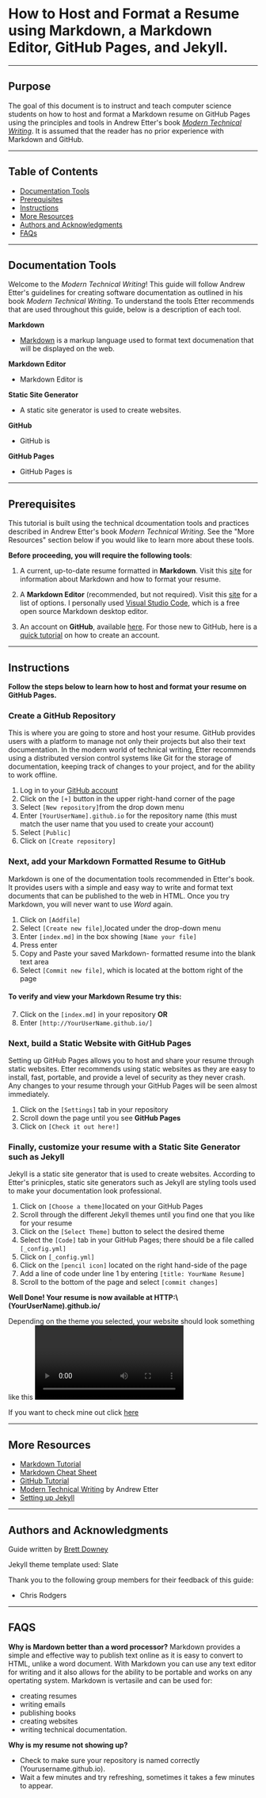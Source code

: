 # **How to Host and Format a Resume using Markdown, a Markdown Editor, GitHub Pages, and Jekyll.**
---

## **Purpose**  
The goal of this document is to instruct and teach computer science students on how to host and format a Markdown resume on GitHub Pages using the principles and tools in Andrew Etter's book [*Modern Technical Writing*](https://www.amazon.ca/Modern-Technical-Writing-Introduction-Documentation-ebook/dp/B01A2QL9SS). It is assumed that the reader has no prior experience with Markdown and GitHub. 

---
## **Table of Contents**
- [Documentation Tools](#documentation-tools)
- [Prerequisites](#prerequisites)
- [Instructions](#instructions)
- [More Resources](#more-resources)
- [Authors and Acknowledgments](authors-and-acknowledgments)
- [FAQs](faqs)
---
## **Documentation Tools**
Welcome to the *Modern Technical Writing*! This guide will follow Andrew Etter's guidelines for creating software documentation as outlined in his book *Modern Technical Writing*. To understand the tools Etter recommends that are used throughout this guide, below is a description of each tool.   
 
 **Markdown**

 - [Markdown](https://www.markdownguide.org/getting-started/) is a markup language used to format text documenation that will be displayed on the web. 
 
 **Markdown Editor**

 - Markdown Editor is 

 **Static Site Generator**

 - A static site generator is used to create websites.  

 **GitHub**

 - GitHub is  

 **GitHub Pages**

 - GitHub Pages is 


 ---

## **Prerequisites**

This tutorial is built using the technical dcoumentation tools and practices described in Andrew Etter's book *Modern Technical Writing*. See the "More Resources" section below if you would like to learn more about these tools. 

 **Before proceeding, you will require the following tools**:
1. A current, up-to-date resume formatted in **Markdown**. Visit this [site](https://www.markdownguide.org/getting-started/) for information about Markdown and how to format your resume.  
    
2.  A **Markdown Editor** (recommended, but not required). Visit this [site](https://www.oberlo.ca/blog/markdown-editors) for a list of options. I personally used [Visual Studio Code](https://code.visualstudio.com/), which is a free open source Markdown desktop editor. 

3. An account on **GitHub**, available [here](https://github.com/login?return_to=https%3A%2F%2Fgithub.com%2Fnew). For those new to GitHub, here is a [quick tutorial](https://www.wikihow.com/Create-an-Account-on-GitHub) on how to create an account.
 
---

## Instructions

**Follow the steps below to learn how to host and format your resume on GitHub Pages.**

### Create a GitHub Repository
This is where you are going to store and host your resume. GitHub provides users with a platform to manage not only their projects but also their text documentation. In the modern world of technical writing, Etter recommends using a distributed version control systems like Git for the storage of documentation, keeping track of changes to your project, and for the ability to work offline. 
1. Log in to your [GitHub account](https://github.com/login)
2. Click on the `[+]` button in the upper right-hand corner of the page 
3. Select `[New repository]`from the drop down menu
4. Enter `[YourUserName].github.io` for the repository name (this must match the user name that you used to create your account)
5. Select `[Public]`
6. Click on `[Create repository]`

### Next, add your Markdown Formatted Resume to GitHub
Markdown is one of the documentation tools recommended in Etter's book. It provides users with a simple and easy way to write and format text documents that can be published to the web in HTML. Once you try Markdown, you will never want to use *Word* again. 
1. Click on `[Addfile]`
2. Select `[Create new file]`,located under the drop-down menu
3. Enter `[index.md]` in the box showing `[Name your file]`
4. Press enter
5. Copy and Paste your saved Markdown- formatted resume into the blank text area
6. Select `[Commit new file]`, which is located at the bottom right of the page
#### To verify and view your Markdown Resume try this:
7. Click on the `[index.md]` in your repository **OR**
8. Enter `[http://YourUserName.github.io/]`

### Next, build a Static Website with GitHub Pages
Setting up GitHub Pages allows you to  host and share your resume through static websites. Etter recommends using static websites as they are easy to install, fast, portable, and provide a level of security as they never crash. Any changes to your resume through your GitHub Pages will be seen almost immediately.  
1. Click on the `[Settings]` tab in your repository
2. Scroll down the page until you see **GitHub Pages**
3. Click on `[Check it out here!]`

### Finally, customize your resume with a **Static Site Generator** such as Jekyll 
Jekyll is a static site generator that is used to create websites. According to Etter's prinicples, static site generators such as Jekyll are styling tools used to make your documentation look professional.     
1. Click on `[Choose a theme]`located on your GitHub Pages
2. Scroll through the different Jekyll themes until you find one that you like for your resume
3. Click on the `[Select Theme]` button to select the desired theme
4. Select the `[Code]` tab in your GitHub Pages; there should be a file called `[_config.yml]`
5. Click on `[_config.yml]`
6. Click on the `[pencil icon]` located on the right hand-side of the page
7. Add a line of code under line 1 by entering `[title: YourName Resume]`
8. Scroll to the bottom of the page and select `[commit changes]`

**Well Done! Your resume is now available at HTTP:\\(YourUserName).github.io/**

Depending on the theme you selected, your website should look something like this
![](https://i.imgur.com/KWxARWY.mp4)

If you want to check mine out click [here]( https://brettdowney.github.io/)

---

## More Resources
- [Markdown Tutorial](https://www.markdowntutorial.com/)
- [Markdown Cheat Sheet](https://www.markdownguide.org/cheat-sheet
)
- [GitHub Tutorial](https://docs.github.com/en/get-started/quickstart/hello-world)
- [Modern Technical Writing](https://www.amazon.ca/Modern-Technical-Writing-Introduction-Documentation-ebook/dp/B01A2QL9SS) by Andrew Etter
- [Setting up Jekyll](https://programminghistorian.org/en/lessons/building-static-sites-with-jekyll-github-pages#setting-up-jekyll-)
---


## Authors and Acknowledgments
Guide written by [Brett Downey](https://github.com/brettdowney/brettdowney.github.io)

Jekyll theme template used: Slate

Thank you to the following group members for their feedback of this guide:

- Chris Rodgers
---


## FAQS
**Why is Mardown better than a word processor?**
 Markdown provides a simple and effective way to publish text online as it is easy to convert to HTML, unlike a word document. With Markdown you can use any text editor for writing and it also allows for the ability to be portable and works on any opertating system. Markdown is vertasile and can be used for: 
 - creating resumes
 - writing emails
 - publishing books
 - creating websites
 - writing technical documentation. 

 **Why is my resume not showing up?**
  - Check to make sure your repository is named correctly (Yourusername.github.io). 
 - Wait a few minutes and try refreshing, sometimes it takes a few minutes to appear.  

